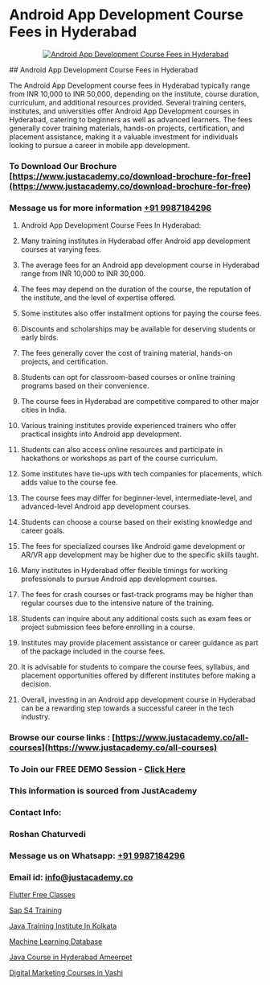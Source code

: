 # Android App Development Course Fees in Hyderabad

<p align="center">
  <a href="https://justacademy.co/course-detail/android-app-development">
    <img src="https://justacademy.co/storage2/course_image/1676635923_course_image.webp" alt="Android App Development Course Fees in Hyderabad">
  </a>
</p>
## Android App Development Course Fees in Hyderabad

The Android App Development course fees in Hyderabad typically range from INR 10,000 to INR 50,000, depending on the institute, course duration, curriculum, and additional resources provided. Several training centers, institutes, and universities offer Android App Development courses in Hyderabad, catering to beginners as well as advanced learners. The fees generally cover training materials, hands-on projects, certification, and placement assistance, making it a valuable investment for individuals looking to pursue a career in mobile app development.
### To Download Our Brochure [https://www.justacademy.co/download-brochure-for-free](https://www.justacademy.co/download-brochure-for-free)
### Message us for more information [+91 9987184296](https://api.whatsapp.com/send?phone=919987184296)
1) Android App Development Course Fees In Hyderabad:

1) Many training institutes in Hyderabad offer Android app development courses at varying fees.
2) The average fees for an Android app development course in Hyderabad range from INR 10,000 to INR 30,000.
3) The fees may depend on the duration of the course, the reputation of the institute, and the level of expertise offered.
4) Some institutes also offer installment options for paying the course fees.
5) Discounts and scholarships may be available for deserving students or early birds.
6) The fees generally cover the cost of training material, hands-on projects, and certification.
7) Students can opt for classroom-based courses or online training programs based on their convenience.
8) The course fees in Hyderabad are competitive compared to other major cities in India.
9) Various training institutes provide experienced trainers who offer practical insights into Android app development.
10) Students can also access online resources and participate in hackathons or workshops as part of the course curriculum.
11) Some institutes have tie-ups with tech companies for placements, which adds value to the course fee.
12) The course fees may differ for beginner-level, intermediate-level, and advanced-level Android app development courses.
13) Students can choose a course based on their existing knowledge and career goals.
14) The fees for specialized courses like Android game development or AR/VR app development may be higher due to the specific skills taught.
15) Many institutes in Hyderabad offer flexible timings for working professionals to pursue Android app development courses.
16) The fees for crash courses or fast-track programs may be higher than regular courses due to the intensive nature of the training.
17) Students can inquire about any additional costs such as exam fees or project submission fees before enrolling in a course.
18) Institutes may provide placement assistance or career guidance as part of the package included in the course fees.
19) It is advisable for students to compare the course fees, syllabus, and placement opportunities offered by different institutes before making a decision.
20) Overall, investing in an Android app development course in Hyderabad can be a rewarding step towards a successful career in the tech industry.

### Browse our course links : [https://www.justacademy.co/all-courses](https://www.justacademy.co/all-courses) 
### To Join our FREE DEMO Session - [Click Here](https://www.justacademy.co/register-for-course-demo)


### This information is sourced from JustAcademy
### Contact Info:
### Roshan Chaturvedi
### Message us on Whatsapp: [+91 9987184296](https://api.whatsapp.com/send?phone=919987184296)
### Email id: [info@justacademy.co](mailto:info@justacademy.co)
                
[Flutter Free Classes](https://www.linkedin.com/pulse/flutter-free-classes-justacademy-mumbai-0micc/)

[Sap S4 Training](https://www.linkedin.com/pulse/sap-s4-training-justacademy-kolkata-yqudc/)

[Java Training Institute In Kolkata](https://medium.com/@AkashSingh2052/java-training-institute-in-kolkata-b4da567ba076)

[Machine Learning Database](https://medium.com/@akanshapatil/machine-learning-database-ab1c03792014)

[Java Course in Hyderabad Ameerpet](https://justacademyin.github.io/justacademy/java-course-in-hyderabad-ameerpet)

[Digital Marketing Courses in Vashi](https://justacademyin.github.io/justacademy/digital-marketing-courses-in-vashi)

